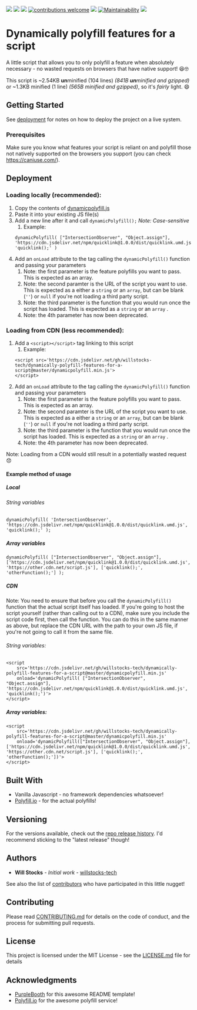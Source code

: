 [![](https://data.jsdelivr.com/v1/package/gh/willstocks-tech/dynamically-polyfill-features-for-a-script/badge?style=rounded)](https://www.jsdelivr.com/package/gh/willstocks-tech/dynamically-polyfill-features-for-a-script) 
![](https://img.shields.io/github/release/willstocks-tech/dynamically-polyfill-features-for-a-script.svg?label=latest%20release) 
![](https://img.shields.io/github/release-pre/willstocks-tech/dynamically-polyfill-features-for-a-script.svg?label=latest%20beta) 
[![contributions welcome](https://img.shields.io/badge/contributions-welcome-brightgreen.svg?style=flat)](https://github.com/willstocks-tech/dynamically-polyfill-features-for-a-script/issues) 
![](https://img.shields.io/github/languages/top/willstocks-tech/dynamically-polyfill-features-for-a-script.svg?label=javascript&logo=languages&colorB=f1e05a) 
[![Maintainability](https://api.codeclimate.com/v1/badges/8d00c9006111c5360102/maintainability)](https://codeclimate.com/github/willstocks-tech/dynamically-polyfill-features-for-a-script/maintainability) 
![](https://img.shields.io/github/license/willstocks-tech/dynamically-polyfill-features-for-a-script.svg) 

# Dynamically polyfill features for a script

A little script that allows you to only polyfill a feature when absolutely necessary - no wasted requests on browsers that have native support! 😆🤓

This script is ~2.54KB **un**minified (104 lines) _(841B **un**minified and gzipped)_ or ~1.3KB minified (1 line) _(565B minified and gzipped)_, so it's _fairly_ light. :smile:

## Getting Started

See [deployment](#deployment) for notes on how to deploy the project on a live system.

### Prerequisites

Make sure you know what features your script is reliant on and polyfill those not natively supported on the browsers you support (you can check https://caniuse.com/).

## Deployment
	
### Loading locally (recommended):
1. Copy the contents of [dynamicpolyfill.js](https://github.com/willstocks-tech/dynamically-polyfill-features-for-a-script/blob/master/dynamicpolyfill.js)
1. Paste it into your existing JS file(s)
1. Add a new line after it and call `dynamicPolyfill();` _Note: Case-sensitive_
	1. Example: 
	```
	dynamicPolyfill( ["IntersectionObserver", "Object.assign"], 'https://cdn.jsdelivr.net/npm/quicklink@1.0.0/dist/quicklink.umd.js', 'quicklink();' )
	```
2. Add an `onLoad` attribute to the tag calling the `dynamicPolyfill()` function and passing your parameters
	1. Note: the first parameter is the feature polyfills you want to pass. This is expected as an array.
	1. Note: the second paramter is the URL of the script you want to use. This is expected as a either a `string` or an `array`, but can be blank (`''`) or `null` if you're not loading a third party script.
	1. Note: the third parameter is the function that you would run once the script has loaded. This is expected as a `string` or an `array` .
	1. Note: the 4th parameter has now been deprecated.
	
### Loading from CDN (less recommended):
1. Add a `<script></script>` tag linking to this script
	1. Example: 
	```
	<script src='https://cdn.jsdelivr.net/gh/willstocks-tech/dynamically-polyfill-features-for-a-script@master/dynamicpolyfill.min.js'>
	</script>
	```
2. Add an `onLoad` attribute to the tag calling the `dynamicPolyfill()` function and passing your parameters
	1. Note: the first parameter is the feature polyfills you want to pass. This is expected as an array.
	1. Note: the second paramter is the URL of the script you want to use. This is expected as a either a `string` or an `array`, but can be blank (`''`) or `null` if you're not loading a third party script.
	1. Note: the third parameter is the function that you would run once the script has loaded. This is expected as a `string` or an `array` .
	1. Note: the 4th parameter has now been deprecated.

Note: Loading from a CDN would still result in a potentially wasted request :disappointed:

#### Example method of usage

##### Local

###### String variables

```
dynamicPolyfill( 'IntersectionObserver', 'https://cdn.jsdelivr.net/npm/quicklink@1.0.0/dist/quicklink.umd.js', 'quicklink();' );
```

##### Array variables

```
dynamicPolyfill( ["IntersectionObserver", "Object.assign"], ['https://cdn.jsdelivr.net/npm/quicklink@1.0.0/dist/quicklink.umd.js', 'https://other.cdn.net/script.js'], ['quicklink();', 'otherFunction();'] );
```

##### CDN

Note: You need to ensure that before you call the `dynamicPolyfill()` function that the actual script itself has loaded. If you're going to host the script yourself (rather than calling out to a CDN), make sure you include the script code first, then call the function. You can do this in the same manner as above, but replace the CDN URL with the path to your own JS file, if you're not going to call it from the same file.

###### String variables:
```
<script
	src='https://cdn.jsdelivr.net/gh/willstocks-tech/dynamically-polyfill-features-for-a-script@master/dynamicpolyfill.min.js' 
	onload='dynamicPolyfill( ["IntersectionObserver", "Object.assign"], 'https://cdn.jsdelivr.net/npm/quicklink@1.0.0/dist/quicklink.umd.js', 'quicklink();')'>
</script>
```

##### Array variables:
```
<script
	src='https://cdn.jsdelivr.net/gh/willstocks-tech/dynamically-polyfill-features-for-a-script@master/dynamicpolyfill.min.js' 
	onload='dynamicPolyfill(["IntersectionObserver", "Object.assign"], ['https://cdn.jsdelivr.net/npm/quicklink@1.0.0/dist/quicklink.umd.js', 'https://other.cdn.net/script.js'], ['quicklink();', 'otherFunction();'])'>
</script>
```

## Built With

* Vanilla Javascript - no framework dependencies whatsoever!
* [Polyfill.io](https://github.com/Financial-Times/polyfill-library) - for the actual polyfills!

## Versioning

For the versions available, check out the [repo release history](https://github.com/willstocks-tech/dynamically-polyfill-features-for-a-script/releases). I'd recommend sticking to the "latest release" though!

## Authors

* **Will Stocks** - *Initial work* - [willstocks-tech](https://github.com/willstocks-tech)

See also the list of [contributors](https://github.com/willstocks-tech/dynamically-polyfill-features-for-a-script/contributors) who have participated in this little nugget!

## Contributing

Please read [CONTRIBUTING.md](CONTRIBUTING.md) for details on the code of conduct, and the process for submitting pull requests.

## License

This project is licensed under the MIT License - see the [LICENSE.md](LICENSE.md) file for details

## Acknowledgments

* [PurpleBooth](https://gist.github.com/PurpleBooth) for this awesome README template!
* [Polyfill.io](https://github.com/Financial-Times/polyfill-library) for the awesome polyfill service!
